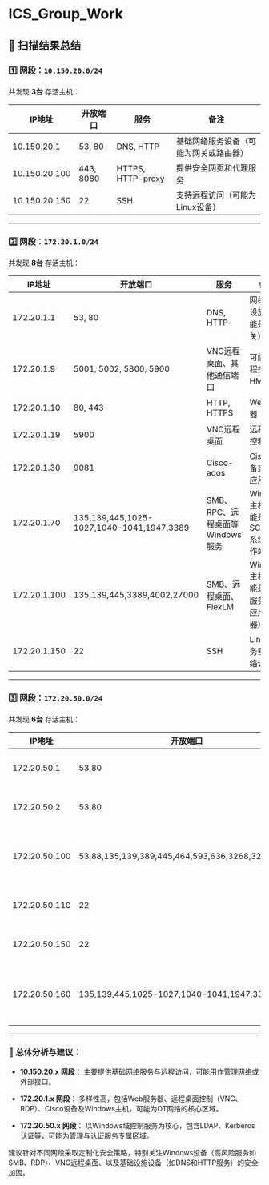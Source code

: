 # ICS_Group_Work
## 📌 扫描结果总结

### 1️⃣ 网段：`10.150.20.0/24`
共发现 **3台** 存活主机：

| IP地址         | 开放端口                 | 服务               | 备注                       |
|----------------|-------------------------|--------------------|----------------------------|
| 10.150.20.1    | 53, 80                  | DNS, HTTP          | 基础网络服务设备（可能为网关或路由器） |
| 10.150.20.100  | 443, 8080               | HTTPS, HTTP-proxy  | 提供安全网页和代理服务       |
| 10.150.20.150  | 22                      | SSH                | 支持远程访问（可能为Linux设备）|

---

### 2️⃣ 网段：`172.20.1.0/24`
共发现 **8台** 存活主机：

| IP地址        | 开放端口                                              | 服务                                   | 备注                                     |
|---------------|-------------------------------------------------------|----------------------------------------|------------------------------------------|
| 172.20.1.1    | 53, 80                                                | DNS, HTTP                              | 网络基础设施（可能是网关）               |
| 172.20.1.9    | 5001, 5002, 5800, 5900                                | VNC远程桌面、其他通信端口               | 可能为远程控制或HMI系统                  |
| 172.20.1.10   | 80, 443                                               | HTTP, HTTPS                            | Web服务器                               |
| 172.20.1.19   | 5900                                                  | VNC远程桌面                            | 远程桌面控制系统                         |
| 172.20.1.30   | 9081                                                  | Cisco-aqos                             | Cisco设备或特定应用设备                  |
| 172.20.1.70   | 135,139,445,1025-1027,1040-1041,1947,3389             | SMB、RPC、远程桌面等Windows服务        | Windows主机（可能是SCADA系统或工作站）   |
| 172.20.1.100  | 135,139,445,3389,4002,27000                           | SMB、远程桌面、FlexLM                   | Windows主机（可能是许可服务器或应用服务器） |
| 172.20.1.150  | 22                                                    | SSH                                    | Linux服务器或网络设备                    |

---

### 3️⃣ 网段：`172.20.50.0/24`
共发现 **6台** 存活主机：

| IP地址          | 开放端口                                                           | 服务                                              | 备注                                   |
|-----------------|--------------------------------------------------------------------|--------------------------------------------------|----------------------------------------|
| 172.20.50.1     | 53,80                                                              | DNS, HTTP                                        | 网络基础设施或网关设备                 |
| 172.20.50.2     | 53,80                                                              | DNS, HTTP                                        | 网络基础设施或备份设备                 |
| 172.20.50.100   | 53,88,135,139,389,445,464,593,636,3268,3269,3389                   | 域服务 (Kerberos, LDAP, SMB, 远程桌面)           | Windows域控制器或认证服务器            |
| 172.20.50.110   | 22                                                                 | SSH                                              | Linux服务器或网络设备                  |
| 172.20.50.150   | 22                                                                 | SSH                                              | Linux服务器或网络设备                  |
| 172.20.50.160   | 135,139,445,1025-1027,1040-1041,1947,3389                          | SMB、RPC、远程桌面等Windows服务                  | Windows主机或工作站                    |

---

### 📝 总体分析与建议：
- **10.150.20.x 网段**：
  主要提供基础网络服务与远程访问，可能用作管理网络或外部接口。

- **172.20.1.x 网段**：
  多样性高，包括Web服务器、远程桌面控制（VNC、RDP）、Cisco设备及Windows主机，可能为OT网络的核心区域。

- **172.20.50.x 网段**：
  以Windows域控制服务为核心，包含LDAP、Kerberos认证等，可能为管理与认证服务专属区域。

建议针对不同网段采取定制化安全策略，特别关注Windows设备（高风险服务如SMB、RDP）、VNC远程桌面、以及基础设施设备（如DNS和HTTP服务）的安全加固。
